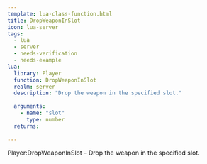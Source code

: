 ```yaml
---
template: lua-class-function.html
title: DropWeaponInSlot
icon: lua-server
tags:
  - lua
  - server
  - needs-verification
  - needs-example
lua:
  library: Player
  function: DropWeaponInSlot
  realm: server
  description: "Drop the weapon in the specified slot."
  
  arguments:
    - name: "slot"
      type: number
  returns:
    
---
```


<div class="lua__search__keywords">
Player:DropWeaponInSlot &#x2013; Drop the weapon in the specified slot.
</div>
